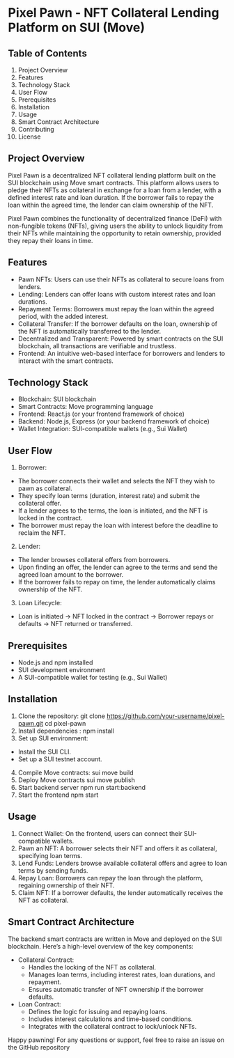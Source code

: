 # Pixel Pawn - NFT Collateral Lending Platform on SUI (Move)

## Table of Contents

  1.	Project Overview
  2.	Features
  3.	Technology Stack
  4.  User Flow
  5.  Prerequisites
  6.  Installation
  7.  Usage
  8.  Smart Contract Architecture
  9.  Contributing
  10.  License

## Project Overview

Pixel Pawn is a decentralized NFT collateral lending platform built on the SUI blockchain using Move smart contracts. This platform allows users to pledge their NFTs as collateral in exchange for a loan from a lender, with a defined interest rate and loan duration. If the borrower fails to repay the loan within the agreed time, the lender can claim ownership of the NFT.

Pixel Pawn combines the functionality of decentralized finance (DeFi) with non-fungible tokens (NFTs), giving users the ability to unlock liquidity from their NFTs while maintaining the opportunity to retain ownership, provided they repay their loans in time.

## Features

  * Pawn NFTs: Users can use their NFTs as collateral to secure loans from lenders.
  * Lending: Lenders can offer loans with custom interest rates and loan durations.
  * Repayment Terms: Borrowers must repay the loan within the agreed period, with the added interest.
  * Collateral Transfer: If the borrower defaults on the loan, ownership of the NFT is automatically transferred to the lender.
  * Decentralized and Transparent: Powered by smart contracts on the SUI blockchain, all transactions are verifiable and trustless.
  * Frontend: An intuitive web-based interface for borrowers and lenders to interact with the smart contracts.

## Technology Stack

  * Blockchain: SUI blockchain
  * Smart Contracts: Move programming language
  * Frontend: React.js (or your frontend framework of choice)
  * Backend: Node.js, Express (or your backend framework of choice)
  * Wallet Integration: SUI-compatible wallets (e.g., Sui Wallet)

## User Flow

1.	Borrower:
  * The borrower connects their wallet and selects the NFT they wish to pawn as collateral.
  * They specify loan terms (duration, interest rate) and submit the collateral offer.
  * If a lender agrees to the terms, the loan is initiated, and the NFT is locked in the contract.
  * The borrower must repay the loan with interest before the deadline to reclaim the NFT.
2.	Lender:
  * The lender browses collateral offers from borrowers.
  * Upon finding an offer, the lender can agree to the terms and send the agreed loan amount to the borrower.
  * If the borrower fails to repay on time, the lender automatically claims ownership of the NFT.
3.	Loan Lifecycle:
  * Loan is initiated → NFT locked in the contract → Borrower repays or defaults → NFT returned or transferred.

## Prerequisites

* Node.js and npm installed
* SUI development environment
* A SUI-compatible wallet for testing (e.g., Sui Wallet)

## Installation

1.	Clone the repository:
   git clone https://github.com/your-username/pixel-pawn.git
  	cd pixel-pawn
2. Install dependencies :
      npm install
3. Set up SUI environment:
* Install the SUI CLI.
* Set up a SUI testnet account.
4. Compile Move contracts:
  sui move build
5. Deploy Move contracts
  sui move publish
6. Start backend server
  npm run start:backend
7. Start the frontend
  npm start
## Usage

1. Connect Wallet: On the frontend, users can connect their SUI-compatible wallets.
2. Pawn an NFT: A borrower selects their NFT and offers it as collateral, specifying loan terms.
3. Lend Funds: Lenders browse available collateral offers and agree to loan terms by sending funds.
4. Repay Loan: Borrowers can repay the loan through the platform, regaining ownership of their NFT.
5. Claim NFT: If a borrower defaults, the lender automatically receives the NFT as collateral.

## Smart Contract Architecture

The backend smart contracts are written in Move and deployed on the SUI blockchain. Here’s a high-level overview of the key components:

* Collateral Contract:
  * Handles the locking of the NFT as collateral.
  * Manages loan terms, including interest rates, loan durations, and repayment.
  * Ensures automatic transfer of NFT ownership if the borrower defaults.
* Loan Contract:
  * Defines the logic for issuing and repaying loans.
  * Includes interest calculations and time-based conditions.
  * Integrates with the collateral contract to lock/unlock NFTs.
  
Happy pawning! For any questions or support, feel free to raise an issue on the GitHub repository
